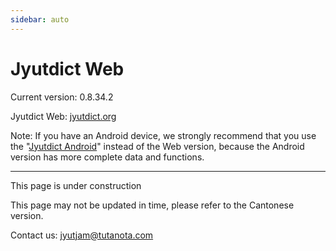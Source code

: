 ```yaml
---
sidebar: auto
---
```


# Jyutdict Web

Current version: 0.8.34.2

Jyutdict Web: [jyutdict.org](https://jyutdict.org/)

Note: If you have an Android device, we strongly recommend that you use the "[Jyutdict Android](/en/jyutdict-android/)" instead of the Web version, because the Android version has more complete data and functions.

---

This page is under construction

This page may not be updated in time, please refer to the Cantonese version.

Contact us: jyutjam@tutanota.com
